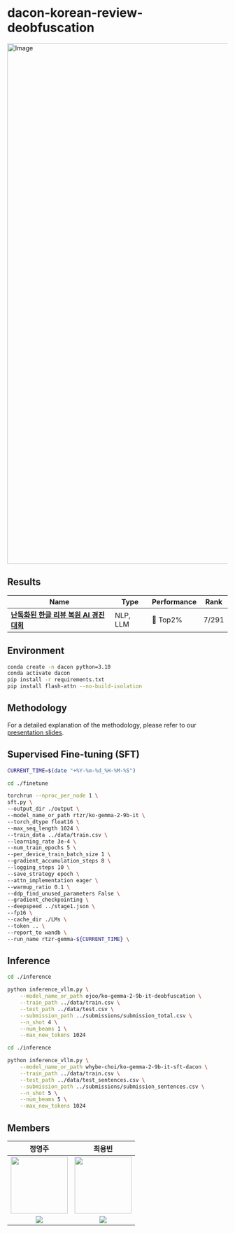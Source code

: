 # dacon-korean-review-deobfuscation
<img width="1189" alt="Image" src="https://github.com/user-attachments/assets/95cac8f8-7118-47c5-aee2-cc031846ce31" />

## Results
|Name|Type|Performance|Rank|
|---|---|---|---|
|**[난독화된 한글 리뷰 복원 AI 경진대회](https://dacon.io/competitions/official/236446/overview/description)**|NLP, LLM|🥈 Top2%|7/291|

## Environment
```bash
conda create -n dacon python=3.10
conda activate dacon
pip install -r requirements.txt
pip install flash-attn --no-build-isolation
```

## Methodology
For a detailed explanation of the methodology, please refer to our [presentation slides](./slides/[Private%207위]%20Solution%20PPT.pdf).

## Supervised Fine-tuning (SFT)
```bash
CURRENT_TIME=$(date "+%Y-%m-%d_%H-%M-%S")

cd ./finetune

torchrun --nproc_per_node 1 \
sft.py \
--output_dir ./output \
--model_name_or_path rtzr/ko-gemma-2-9b-it \
--torch_dtype float16 \
--max_seq_length 1024 \
--train_data ../data/train.csv \
--learning_rate 3e-4 \
--num_train_epochs 5 \
--per_device_train_batch_size 1 \
--gradient_accumulation_steps 8 \
--logging_steps 10 \
--save_strategy epoch \
--attn_implementation eager \
--warmup_ratio 0.1 \
--ddp_find_unused_parameters False \
--gradient_checkpointing \
--deepspeed ../stage1.json \
--fp16 \
--cache_dir ./LMs \
--token .. \
--report_to wandb \
--run_name rtzr-gemma-${CURRENT_TIME} \
```

## Inference
```bash
cd ./inference

python inference_vllm.py \
    --model_name_or_path ojoo/ko-gemma-2-9b-it-deobfuscation \
    --train_path ../data/train.csv \
    --test_path ../data/test.csv \
    --submission_path ../submissions/submission_total.csv \
    --n_shot 4 \
    --num_beams 1 \
    --max_new_tokens 1024
```
```bash
cd ./inference

python inference_vllm.py \
    --model_name_or_path whybe-choi/ko-gemma-2-9b-it-sft-dacon \
    --train_path ../data/train.csv \
    --test_path ../data/test_sentences.csv \
    --submission_path ../submissions/submission_sentences.csv \
    --n_shot 5 \
    --num_beams 5 \
    --max_new_tokens 1024
```
## Members
|정영주|최용빈|
| :-: | :-: |
| <a href="https://github.com/ojoo-J" target="_blank"><img src='https://avatars.githubusercontent.com/u/63037270?v=4' height=130 width=130></img> | <a href="https://github.com/whybe-choi" target="_blank"><img src='https://avatars.githubusercontent.com/u/64704608?v=4' height=130 width=130></img> |
| <a href="https://github.com/ojoo-J" target="_blank"><img src="https://img.shields.io/badge/GitHub-black.svg?&style=round&logo=github"/></a> | <a href="https://github.com/whybe-choi" target="_blank"><img src="https://img.shields.io/badge/GitHub-black.svg?&style=round&logo=github"/></a> |